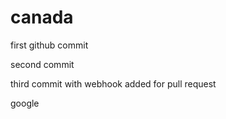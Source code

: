 # canada

first github commit

second commit

third commit with webhook added for pull request

google